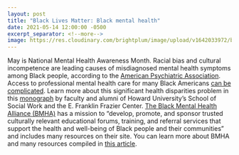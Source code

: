 ```yaml
---
layout: post
title: "Black Lives Matter: Black mental health"
date: 2021-05-14 12:00:00 -0500
excerpt_separator: <!--more-->
image: https://res.cloudinary.com/brightplum/image/upload/v1642033972/blm-stanford-archive/posts/mental-health.jpg
---
```


May is National Mental Health Awareness Month. Racial bias and cultural incompetence are leading causes of misdiagnosed mental health symptoms among Black people, according to the [American Psychiatric Association][psychiatric-association]. <!--more--> Access to professional mental health care for many Black Americans [can be complicated][complicated]. Learn more about this significant health disparities problem in this [monograph][monograph] by faculty and alumni of Howard University’s School of Social Work and the E. Franklin Frazier Center. [The Black Mental Health Alliance (BMHA)][bmha] has a mission to “develop, promote, and sponsor trusted culturally relevant educational forums, training, and referral services that support the health and well-being of Black people and their communities” and includes many resources on their site. You can learn more about BMHA and many resources compiled in [this article][article].

[psychiatric-association]: http://r20.rs6.net/tn.jsp?f=001q7YHUP05x6SddOGzN2oy1krkW4_1C3G-Ce8tUWv6QQwF_panloK5bv6Y0KyQ5kI3MCk2_41pBwEccgMpU5JS12isNiLjKOPYLgdylRX6zIb8DFjnnMheiPUjNdFKD-UZiFu3gzi1DgtZMJrw7glPMxkT7JCGRoVjSv02o-I9N6XLdHJjnte985HoWc94xr_ci-vYVNpXbkDWLq7muDDk6RywJOlTmxJ0msUSRKRW7lckPllR8YjkiQ==&c=NEj5srNqyeSkeXk6AcTJK6UoXt2EfV2gno5wTZ_DCmUHYaKI6jl4Ew==&ch=As0TjHbO3y4kZFlklx4e5jQlIsQ27LE66pS7ITpIpdYT8-_i0bqg2A==
[complicated]: http://r20.rs6.net/tn.jsp?f=001q7YHUP05x6SddOGzN2oy1krkW4_1C3G-Ce8tUWv6QQwF_panloK5bv6Y0KyQ5kI37fdgFbsihx6y3bfnvyo9AUQTB_VMylbCXktZvRzdsecmISuMtmiU4Wtq7jpZtNhoVSo1ABIlD_1tNwYaOJJ2alnyMCVDd75-4tlHNB_JRr6C1ahnCI3S5gfCrja8V3WKg3vPPWbUrxQwxdT9LB3NVKOPC9uhj_vQfQ6PpfGaWEg=&c=NEj5srNqyeSkeXk6AcTJK6UoXt2EfV2gno5wTZ_DCmUHYaKI6jl4Ew==&ch=As0TjHbO3y4kZFlklx4e5jQlIsQ27LE66pS7ITpIpdYT8-_i0bqg2A==
[monograph]: http://r20.rs6.net/tn.jsp?f=001q7YHUP05x6SddOGzN2oy1krkW4_1C3G-Ce8tUWv6QQwF_panloK5bv6Y0KyQ5kI3nP2z6j6Z12IRfld1OaHDJ9kiQYeWnMP1JY6knyn9BiuJ7H_Wcx5MlxRqOTiKIT9TB11_Yz3SYyvMAkWNrZfxXVSIIGpPukMqIMPj7QONdAoTFXHofdzSUYyXO4IPhcgzypcwYK2xYJuefr6TIwdKNgXj8av2v4BS7T3BwoBmNCoqNGRfZEUNvQ==&c=NEj5srNqyeSkeXk6AcTJK6UoXt2EfV2gno5wTZ_DCmUHYaKI6jl4Ew==&ch=As0TjHbO3y4kZFlklx4e5jQlIsQ27LE66pS7ITpIpdYT8-_i0bqg2A==
[bmha]: http://r20.rs6.net/tn.jsp?f=001q7YHUP05x6SddOGzN2oy1krkW4_1C3G-Ce8tUWv6QQwF_panloK5bv6Y0KyQ5kI3LAcub1urj-qm3UOfi4C-1tM-QoErXV6dDFZ-qs7JiFVZjSi3qT3GYsfmE1tBvAA5xkPbu8yffODFtzOtZQbvzQ==&c=NEj5srNqyeSkeXk6AcTJK6UoXt2EfV2gno5wTZ_DCmUHYaKI6jl4Ew==&ch=As0TjHbO3y4kZFlklx4e5jQlIsQ27LE66pS7ITpIpdYT8-_i0bqg2A==
[article]: http://r20.rs6.net/tn.jsp?f=001q7YHUP05x6SddOGzN2oy1krkW4_1C3G-Ce8tUWv6QQwF_panloK5bv6Y0KyQ5kI3c3_XdQhTYabJgni1g_6LaOejMm1Ezp0vdMjSxtZwpETo7PfHzS3I2eajRSVJNV9cupI2Ut3CFb2qptuLIHSg4LtINV8tqJntYGmHsuGlBT78FNwSbq1soiyBYRiQ8MVv&c=NEj5srNqyeSkeXk6AcTJK6UoXt2EfV2gno5wTZ_DCmUHYaKI6jl4Ew==&ch=As0TjHbO3y4kZFlklx4e5jQlIsQ27LE66pS7ITpIpdYT8-_i0bqg2A==
